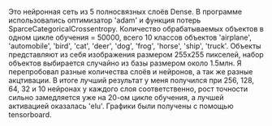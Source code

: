 Это нейронная сеть из 5 полносвязных слоёв Dense. В программе использовались оптимизатор 'adam' и функция потерь SparceCategoricalCrossentropy. Количество обрабатываемых объектов в одном цикле обучения = 50000, всего 10 классов объектов 'airplane', 'automobile', 'bird', 'cat', 'deer', 'dog', 'frog', 'horse', 'ship', 'truck'. Объекты представляют из себя изображения размером 255х255 пикселей, набор объектов выбирается случайно из базы размером около 1.5млн. Я перепробовал разные количества слоёв и нейронов, а так же разные акцтивации. В итоге лучший результат у меня получился при 256, 128, 64, 32 и 10 нейронах у каждого слоя соответственно, рост точности сильно замедляется уже на 20-ом цикле обучения, а лучшей активацией оказалась 'elu'. Графики были получены с помощью tensorboard.

